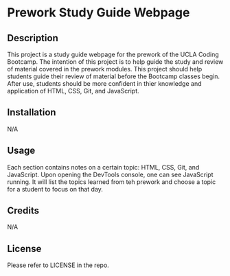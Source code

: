 # Prework Study Guide Webpage

## Description

This project is a study guide webpage for the prework of the UCLA Coding Bootcamp. The intention of this project is to help guide the study and review of material covered in the prework modules. This project should help students guide their review of material before the Bootcamp classes begin. After use, students should be more confident in thier knowledge and application of HTML, CSS, Git, and JavaScript.

## Installation

N/A

## Usage

Each section contains notes on a certain topic: HTML, CSS, Git, and JavaScript. Upon opening the DevTools console, one can see JavaScript running. It will list the topics learned from teh prework and choose a topic for a student to focus on that day. 

## Credits

N/A

## License

Please refer to LICENSE in the repo. 